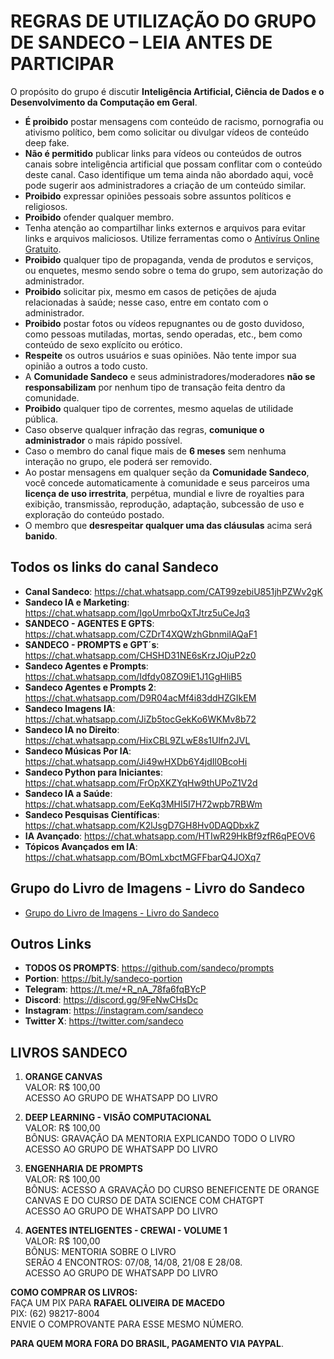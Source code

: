 # REGRAS DE UTILIZAÇÃO DO GRUPO DE SANDECO – LEIA ANTES DE PARTICIPAR

O propósito do grupo é discutir **Inteligência Artificial, Ciência de Dados e o Desenvolvimento da Computação em Geral**.

- **É proibido** postar mensagens com conteúdo de racismo, pornografia ou ativismo político, bem como solicitar ou divulgar vídeos de conteúdo deep fake.
- **Não é permitido** publicar links para vídeos ou conteúdos de outros canais sobre inteligência artificial que possam conflitar com o conteúdo deste canal. Caso identifique um tema ainda não abordado aqui, você pode sugerir aos administradores a criação de um conteúdo similar.
- **Proibido** expressar opiniões pessoais sobre assuntos políticos e religiosos.
- **Proibido** ofender qualquer membro.
- Tenha atenção ao compartilhar links externos e arquivos para evitar links e arquivos maliciosos. Utilize ferramentas como o [Antivírus Online Gratuito](https://www.virustotal.com).
- **Proibido** qualquer tipo de propaganda, venda de produtos e serviços, ou enquetes, mesmo sendo sobre o tema do grupo, sem autorização do administrador.
- **Proibido** solicitar pix, mesmo em casos de petições de ajuda relacionadas à saúde; nesse caso, entre em contato com o administrador.
- **Proibido** postar fotos ou vídeos repugnantes ou de gosto duvidoso, como pessoas mutiladas, mortas, sendo operadas, etc., bem como conteúdo de sexo explícito ou erótico.
- **Respeite** os outros usuários e suas opiniões. Não tente impor sua opinião a outros a todo custo.
- A **Comunidade Sandeco** e seus administradores/moderadores **não se responsabilizam** por nenhum tipo de transação feita dentro da comunidade.
- **Proibido** qualquer tipo de correntes, mesmo aquelas de utilidade pública.
- Caso observe qualquer infração das regras, **comunique o administrador** o mais rápido possível.
- Caso o membro do canal fique mais de **6 meses** sem nenhuma interação no grupo, ele poderá ser removido.
- Ao postar mensagens em qualquer seção da **Comunidade Sandeco**, você concede automaticamente à comunidade e seus parceiros uma **licença de uso irrestrita**, perpétua, mundial e livre de royalties para exibição, transmissão, reprodução, adaptação, subcessão de uso e exploração do conteúdo postado.
- O membro que **desrespeitar qualquer uma das cláusulas** acima será **banido**.

## Todos os links do canal Sandeco

- **Canal Sandeco**: https://chat.whatsapp.com/CAT99zebiU851jhPZWv2gK
- **Sandeco IA e Marketing**: https://chat.whatsapp.com/IgoUmrboQxTJtrz5uCeJq3
- **SANDECO - AGENTES E GPTS**: https://chat.whatsapp.com/CZDrT4XQWzhGbnmilAQaF1
- **SANDECO - PROMPTS e GPT´s**: https://chat.whatsapp.com/CHSHD31NE6sKrzJOjuP2z0
- **Sandeco Agentes e Prompts**: https://chat.whatsapp.com/Idfdy08ZO9iE1J1GgHliB5
- **Sandeco Agentes e Prompts 2**: https://chat.whatsapp.com/D9R04acMf4i83ddHZGIkEM
- **Sandeco Imagens IA**: https://chat.whatsapp.com/JiZb5tocGekKo6WKMv8b72
- **Sandeco IA no Direito**: https://chat.whatsapp.com/HixCBL9ZLwE8s1Ulfn2JVL
- **Sandeco Músicas Por IA**: https://chat.whatsapp.com/Ji49wHXDb6Y4jdIl0BcoHi
- **Sandeco Python para Iniciantes**: https://chat.whatsapp.com/FrOpXKZYqHw9thUPoZ1V2d
- **Sandeco IA a Saúde**: https://chat.whatsapp.com/EeKq3MHI5I7H72wpb7RBWm
- **Sandeco Pesquisas Científicas**: https://chat.whatsapp.com/K2lJsgD7GH8Hv0DAQDbxkZ
- **IA Avançado**: https://chat.whatsapp.com/HTIwR29HkBf9zfR6qPEOV6
- **Tópicos Avançados em IA**: https://chat.whatsapp.com/BOmLxbctMGFFbarQ4JOXq7

## Grupo do Livro de Imagens - Livro do Sandeco

- [Grupo do Livro de Imagens - Livro do Sandeco](https://chat.whatsapp.com/LC62RrXzpTLCcWDIu84S1S)

## Outros Links

- **TODOS OS PROMPTS**: https://github.com/sandeco/prompts
- **Portion**: https://bit.ly/sandeco-portion
- **Telegram**: https://t.me/+R_nA_78fa6fqBYcP
- **Discord**: https://discord.gg/9FeNwCHsDc
- **Instagram**: https://instagram.com/sandeco
- **Twitter X**: https://twitter.com/sandeco

## LIVROS SANDECO

1. **ORANGE CANVAS**  
   VALOR: R$ 100,00  
   ACESSO AO GRUPO DE WHATSAPP DO LIVRO

2. **DEEP LEARNING - VISÃO COMPUTACIONAL**  
   VALOR: R$ 100,00  
   BÔNUS: GRAVAÇÃO DA MENTORIA EXPLICANDO TODO O LIVRO  
   ACESSO AO GRUPO DE WHATSAPP DO LIVRO

3. **ENGENHARIA DE PROMPTS**  
   VALOR: R$ 100,00  
   BÔNUS: ACESSO A GRAVAÇÃO DO CURSO BENEFICENTE DE ORANGE CANVAS E DO CURSO DE DATA SCIENCE COM CHATGPT  
   ACESSO AO GRUPO DE WHATSAPP DO LIVRO

4. **AGENTES INTELIGENTES - CREWAI - VOLUME 1**  
   VALOR: R$ 100,00  
   BÔNUS: MENTORIA SOBRE O LIVRO  
   SERÃO 4 ENCONTROS: 07/08, 14/08, 21/08 E 28/08.  
   ACESSO AO GRUPO DE WHATSAPP DO LIVRO

**COMO COMPRAR OS LIVROS:**  
FAÇA UM PIX PARA **RAFAEL OLIVEIRA DE MACEDO**  
PIX: (62) 98217-8004  
ENVIE O COMPROVANTE PARA ESSE MESMO NÚMERO.

**PARA QUEM MORA FORA DO BRASIL, PAGAMENTO VIA PAYPAL**.
